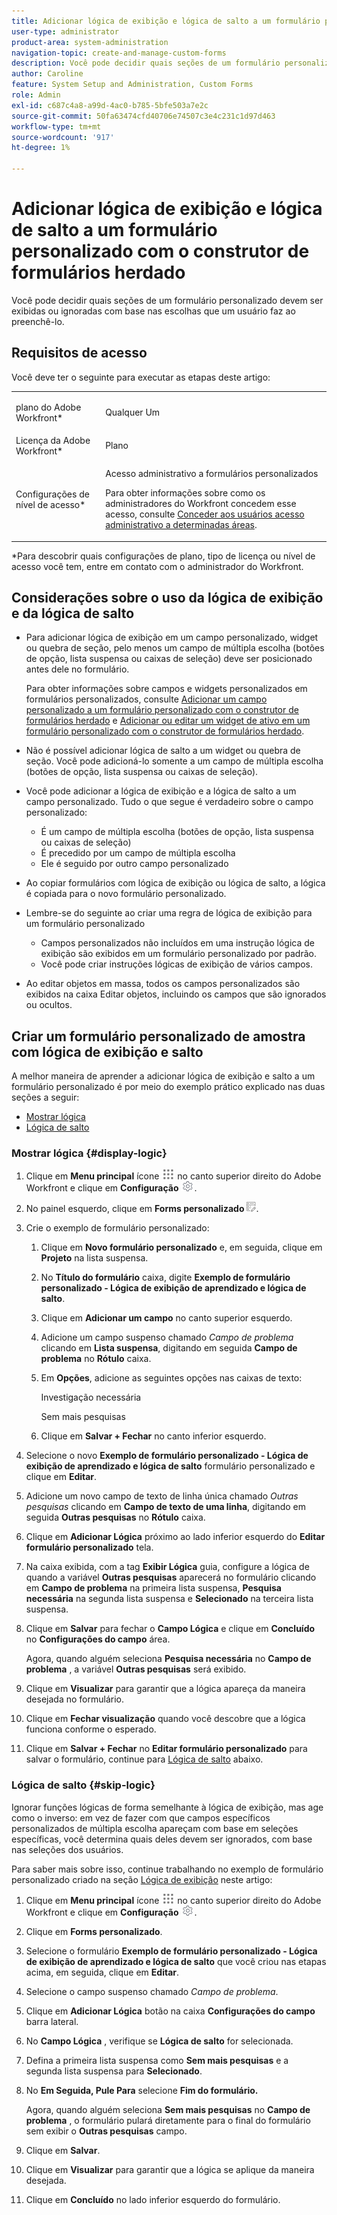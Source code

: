 ```yaml
---
title: Adicionar lógica de exibição e lógica de salto a um formulário personalizado com o construtor de formulários herdado
user-type: administrator
product-area: system-administration
navigation-topic: create-and-manage-custom-forms
description: Você pode decidir quais seções de um formulário personalizado devem ser exibidas ou ignoradas com base nas escolhas que um usuário faz ao preenchê-lo.
author: Caroline
feature: System Setup and Administration, Custom Forms
role: Admin
exl-id: c687c4a8-a99d-4ac0-b785-5bfe503a7e2c
source-git-commit: 50fa63474cfd40706e74507c3e4c231c1d97d463
workflow-type: tm+mt
source-wordcount: '917'
ht-degree: 1%

---
```


# Adicionar lógica de exibição e lógica de salto a um formulário personalizado com o construtor de formulários herdado

Você pode decidir quais seções de um formulário personalizado devem ser exibidas ou ignoradas com base nas escolhas que um usuário faz ao preenchê-lo.

## Requisitos de acesso

Você deve ter o seguinte para executar as etapas deste artigo:

<table style="table-layout:auto"> 
 <col> 
 <col> 
 <tbody> 
  <tr data-mc-conditions=""> 
   <td role="rowheader"> <p>plano do Adobe Workfront*</p> </td> 
   <td>Qualquer Um</td> 
  </tr> 
  <tr> 
   <td role="rowheader">Licença da Adobe Workfront*</td> 
   <td>Plano</td> 
  </tr> 
  <tr data-mc-conditions=""> 
   <td role="rowheader">Configurações de nível de acesso*</td> 
   <td> <p>Acesso administrativo a formulários personalizados</p> <p>Para obter informações sobre como os administradores do Workfront concedem esse acesso, consulte <a href="../../../administration-and-setup/add-users/configure-and-grant-access/grant-users-admin-access-certain-areas.md" class="MCXref xref">Conceder aos usuários acesso administrativo a determinadas áreas</a>.</p> </td> 
  </tr>  
 </tbody> 
</table>

&#42;Para descobrir quais configurações de plano, tipo de licença ou nível de acesso você tem, entre em contato com o administrador do Workfront.

## Considerações sobre o uso da lógica de exibição e da lógica de salto

* Para adicionar lógica de exibição em um campo personalizado, widget ou quebra de seção, pelo menos um campo de múltipla escolha (botões de opção, lista suspensa ou caixas de seleção) deve ser posicionado antes dele no formulário.

  Para obter informações sobre campos e widgets personalizados em formulários personalizados, consulte [Adicionar um campo personalizado a um formulário personalizado com o construtor de formulários herdado](../../../administration-and-setup/customize-workfront/create-manage-custom-forms/add-a-custom-field-to-a-custom-form.md) e [Adicionar ou editar um widget de ativo em um formulário personalizado com o construtor de formulários herdado](../../../administration-and-setup/customize-workfront/create-manage-custom-forms/add-widget-or-edit-its-properties-in-a-custom-form.md).

* Não é possível adicionar lógica de salto a um widget ou quebra de seção. Você pode adicioná-lo somente a um campo de múltipla escolha (botões de opção, lista suspensa ou caixas de seleção).

* Você pode adicionar a lógica de exibição e a lógica de salto a um campo personalizado. Tudo o que segue é verdadeiro sobre o campo personalizado:

   * É um campo de múltipla escolha (botões de opção, lista suspensa ou caixas de seleção)
   * É precedido por um campo de múltipla escolha
   * Ele é seguido por outro campo personalizado

* Ao copiar formulários com lógica de exibição ou lógica de salto, a lógica é copiada para o novo formulário personalizado.
* Lembre-se do seguinte ao criar uma regra de lógica de exibição para um formulário personalizado

   * Campos personalizados não incluídos em uma instrução lógica de exibição são exibidos em um formulário personalizado por padrão.
   * Você pode criar instruções lógicas de exibição de vários campos.

* Ao editar objetos em massa, todos os campos personalizados são exibidos na caixa Editar objetos, incluindo os campos que são ignorados ou ocultos.

## Criar um formulário personalizado de amostra com lógica de exibição e salto

A melhor maneira de aprender a adicionar lógica de exibição e salto a um formulário personalizado é por meio do exemplo prático explicado nas duas seções a seguir:

* [Mostrar lógica](#display-logic)
* [Lógica de salto](#skip-logic)

### Mostrar lógica {#display-logic}

1. Clique em **Menu principal** ícone ![](assets/main-menu-icon.png) no canto superior direito do Adobe Workfront e clique em **Configuração** ![](assets/gear-icon-settings.png).

1. No painel esquerdo, clique em **Forms personalizado** ![](assets/custom-forms-icon.png).

1. Crie o exemplo de formulário personalizado:

   1. Clique em **Novo formulário personalizado** e, em seguida, clique em **Projeto** na lista suspensa.

   1. No **Título do formulário** caixa, digite **Exemplo de formulário personalizado - Lógica de exibição de aprendizado e lógica de salto**.

   1. Clique em **Adicionar um campo** no canto superior esquerdo.
   1. Adicione um campo suspenso chamado *Campo de problema* clicando em **Lista suspensa**, digitando em seguida **Campo de problema** no **Rótulo** caixa.

   1. Em **Opções**, adicione as seguintes opções nas caixas de texto:

      Investigação necessária

      Sem mais pesquisas

   1. Clique em **Salvar + Fechar** no canto inferior esquerdo.

1. Selecione o novo **Exemplo de formulário personalizado - Lógica de exibição de aprendizado e lógica de salto** formulário personalizado e clique em **Editar**.

1. Adicione um novo campo de texto de linha única chamado *Outras pesquisas* clicando em **Campo de texto de uma linha**, digitando em seguida **Outras pesquisas** no **Rótulo** caixa.

1. Clique em **Adicionar Lógica** próximo ao lado inferior esquerdo do **Editar formulário personalizado** tela.

1. Na caixa exibida, com a tag **Exibir Lógica** guia, configure a lógica de quando a variável **Outras pesquisas** aparecerá no formulário clicando em **Campo de problema** na primeira lista suspensa, **Pesquisa necessária** na segunda lista suspensa e **Selecionado** na terceira lista suspensa.
1. Clique em **Salvar** para fechar o **Campo Lógica** e clique em **Concluído** no **Configurações do campo** área.

   Agora, quando alguém seleciona **Pesquisa necessária** no **Campo de problema** , a variável **Outras pesquisas** será exibido.

1. Clique em **Visualizar** para garantir que a lógica apareça da maneira desejada no formulário.
1. Clique em **Fechar visualização** quando você descobre que a lógica funciona conforme o esperado.
1. Clique em **Salvar + Fechar** no **Editar formulário personalizado** para salvar o formulário, continue para [Lógica de salto](#skip-logic) abaixo.

### Lógica de salto {#skip-logic}

Ignorar funções lógicas de forma semelhante à lógica de exibição, mas age como o inverso: em vez de fazer com que campos específicos personalizados de múltipla escolha apareçam com base em seleções específicas, você determina quais deles devem ser ignorados, com base nas seleções dos usuários.

Para saber mais sobre isso, continue trabalhando no exemplo de formulário personalizado criado na seção [Lógica de exibição](#display-logic) neste artigo:

1. Clique em **Menu principal** ícone ![](assets/main-menu-icon.png) no canto superior direito do Adobe Workfront e clique em **Configuração** ![](assets/gear-icon-settings.png).

1. Clique em **Forms personalizado**.
1. Selecione o formulário **Exemplo de formulário personalizado - Lógica de exibição de aprendizado e lógica de salto** que você criou nas etapas acima, em seguida, clique em **Editar**.

1. Selecione o campo suspenso chamado *Campo de problema*.
1. Clique em **Adicionar Lógica** botão na caixa **Configurações do campo** barra lateral.

1. No **Campo Lógica** , verifique se **Lógica de salto** for selecionada.

1. Defina a primeira lista suspensa como **Sem mais pesquisas** e a segunda lista suspensa para **Selecionado**.

1. No **Em Seguida, Pule Para** selecione **Fim do formulário.**

   Agora, quando alguém seleciona **Sem mais pesquisas** no **Campo de problema** , o formulário pulará diretamente para o final do formulário sem exibir o **Outras pesquisas** campo.

1. Clique em **Salvar**.
1. Clique em **Visualizar**  para garantir que a lógica se aplique da maneira desejada.
1. Clique em **Concluído** no lado inferior esquerdo do formulário.

